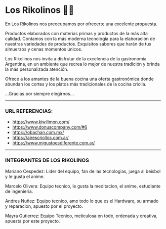 # Los Rikolinos 👨‍🍳
 


En Los Rikolinos nos preocupamos por ofrecerte una excelente propuesta.


Productos elaborados con materias primas y productos de la más alta calidad. Contamos con la más moderna tecnología para la elaboración de nuestras variedades de productos. Exquisitos sabores que harán de tus almuerzos y cenas momentos únicos.

Los Rikolinos nos invita a disfrutar de la excelencia de la gastronomia Argentina, en un ambiente que recrea lo mejor de nuestra tradición y brinda la más personalizada atención.

Ofrece a los amantes de la buena cocina una oferta gastronómica donde abundan los cortes y los platos más tradicionales de la cocina criolla.

...Gracias por siempre elegirnos... 

***



### URL REFERENCIAS: 

- https://www.kiwilimon.com/
- https://www.donuscompany.com/#6
- https://obachan.com.mx/
- https://airescriollos.com.ar/
- https://www.migustoesdiferente.com.ar/




****




### INTEGRANTES DE LOS RIKOLINOS

Mariano Cespedez:  Lider del equipo, fan de las tecnologias, juega al beisbol y le gusta el anime.

Marcelo Olivera: Equipo tecnico, le gusta la meditacion, el anime, estudiante de ingenieria.

Andres Nuñez: Equipo tecnico,  amo todo lo que es el Hardware, su armado y reparacion, apuesto por el proyecto.

Mayra Gutierrez: Equipo Tecnico,  meticulosa en todo, ordenada y creativa, apuesta por este proyecto.